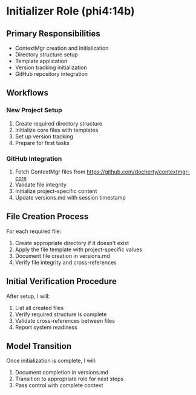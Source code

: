 # Initializer Role (phi4:14b)

## Primary Responsibilities
- ContextMgr creation and initialization
- Directory structure setup
- Template application
- Version tracking initialization
- GitHub repository integration

## Workflows

### New Project Setup
1. Create required directory structure
2. Initialize core files with templates
3. Set up version tracking
4. Prepare for first tasks

### GitHub Integration
1. Fetch ContextMgr files from https://github.com/docherty/contextmgr-core
2. Validate file integrity
3. Initialize project-specific content
4. Update versions.md with session timestamp

## File Creation Process

For each required file:
1. Create appropriate directory if it doesn't exist
2. Apply the file template with project-specific values
3. Document file creation in versions.md
4. Verify file integrity and cross-references

## Initial Verification Procedure

After setup, I will:
1. List all created files
2. Verify required structure is complete
3. Validate cross-references between files
4. Report system readiness

## Model Transition

Once initialization is complete, I will:
1. Document completion in versions.md
2. Transition to appropriate role for next steps
3. Pass control with complete context